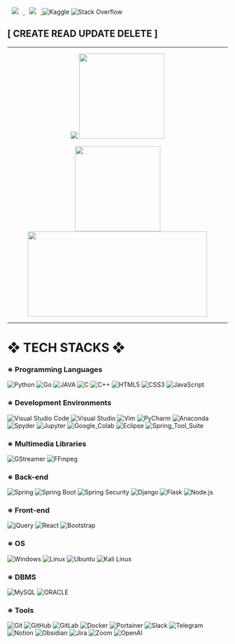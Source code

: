 <div align=left>

  <a href="mailto:jjinwoo92@gmail.com">
    <img 
        src="https://img.shields.io/badge/Gmail-d14836?style=for-the-badge&logo=Gmail&logoColor=white&link=mailto:jjinwoo92@gmail.com"
        style="height : auto; margin-left : 10px; margin-right : 10px;"/>
</a>
<a href="https://blackjjw.github.io/">
    <img 
        src="https://img.shields.io/badge/blog-181717.svg?&style=for-the-badge&logo=GitHub&logoColor=white"
        style="height : auto; margin-left : 10px; margin-right : 10px;"/>
</a>

<a>
  <img alt="Kaggle" src="https://img.shields.io/badge/Kaggle-20BEFF.svg?&style=for-the-badge&logo=Kaggle&logoColor=white"/>
  <img alt="Stack Overflow" src="https://img.shields.io/badge/Stack%20Overflow-F58025.svg?&style=for-the-badge&logo=Stack%20Overflow&logoColor=white"/>
</a>
<a>
  <h2>[  CREATE READ UPDATE DELETE  ]</h3>
</a>

</div>

---

  
<div align=center>
  <div>
    <p>
       <img src="https://github-readme-stats.vercel.app/api?username=blackJJW&show_icons=true&theme=highcontrast&card_width=250">
       <img height=195 src="https://github-readme-stats.vercel.app/api/top-langs/?username=blackJJW&langs_count=10&layout=compact&theme=highcontrast&card_width=445">
    </p>
  </div>
  <div>
     <p>
      <img height=195 src="http://mazassumnida.wtf/api/v2/generate_badge?boj=blackjjw"/>
      <img height=195 width=410 src="http://github-profile-summary-cards.vercel.app/api/cards/productive-time?username=blackJJW&theme=nord_dark&utcOffset=9" />
    </p>
  </div>
 
</div>



---

<div align=left><h1>❖ TECH STACKS ❖</h1></div>

<div align=left>
  <h3>※ Programming Languages </h3>
  <img alt="Python" src ="https://img.shields.io/badge/Python-3776AB.svg?&style=for-the-badge&logo=Python&logoColor=white"/>
  <img alt="Go" src ="https://img.shields.io/badge/Go-00ADD8.svg?&style=for-the-badge&logo=Go&logoColor=white"/>
  <img alt="JAVA" src ="https://img.shields.io/badge/JAVA-FF160B.svg?&style=for-the-badge&logo=JAVA&logoColor=white"/>
  <img alt="C" src ="https://img.shields.io/badge/c-A8B9CC.svg?&style=for-the-badge&logo=c&logoColor=black"/>
  <img alt="C++" src ="https://img.shields.io/badge/-c++-00599C.svg?&style=for-the-badge&logo=cplusplus&logoColor=white"/>
  <img alt="HTML5" src ="https://img.shields.io/badge/HTML5-E34F26.svg?&style=for-the-badge&logo=HTML5&logoColor=white"/>
  <img alt="CSS3" src ="https://img.shields.io/badge/CSS3-1572B6.svg?&style=for-the-badge&logo=CSS3&logoColor=white"/>
  <img alt="JavaScript" src ="https://img.shields.io/badge/JavaScript-F7DF1E.svg?&style=for-the-badge&logo=JavaScript&logoColor=black"/>
  <br>
  
  <h3>※ Development Environments </h3>
  <img alt="Visual Studio Code" src="https://img.shields.io/badge/VScode-007ACC.svg?&style=for-the-badge&logo=Visual%20Studio%20Code&logoColor=white"/>
  <img alt="Visual Studio" src="https://img.shields.io/badge/Visual%20Studio-5C2D91.svg?&style=for-the-badge&logo=Visual%20Studio&logoColor=white"/>
  <img alt="Vim" src="https://img.shields.io/badge/Vim-019733.svg?&style=for-the-badge&logo=Vim&logoColor=white"/>
  <img alt="PyCharm" src="https://img.shields.io/badge/PyCharm-000000.svg?&style=for-the-badge&logo=PyCharm&logoColor=white"/>
  <img alt="Anaconda" src="https://img.shields.io/badge/Anaconda-44A833.svg?&style=for-the-badge&logo=Anaconda&logoColor=white"/>
  <img alt="Spyder" src="https://img.shields.io/badge/Spyder-FF0000.svg?&style=for-the-badge&logo=Spyder%20IDE&logoColor=white"/>
  <img alt="Jupyter" src="https://img.shields.io/badge/Jupyter-F37626.svg?&style=for-the-badge&logo=Jupyter&logoColor=white"/>
  <img alt="Google_Colab" src="https://img.shields.io/badge/Colab-F9AB00.svg?&style=for-the-badge&logo=Google%20Colab&logoColor=white"/>
  <img alt="Eclipse" src="https://img.shields.io/badge/Eclipse-2C2255.svg?&style=for-the-badge&logo=Eclipse%20IDE&logoColor=white"/>
  <img alt="Spring_Tool_Suite" src="https://img.shields.io/badge/Spring_Tool_Suite-6DB33F.svg?&style=for-the-badge&logo=Spring&logoColor=white"/>
  <br>

  <h3>※ Multimedia Libraries </h3>
  <img alt="GStreamer" src="https://img.shields.io/badge/GStreamer-FF3131.svg?&style=for-the-badge&logo=GStreamer&logoColor=white"/>
  <img alt="FFmpeg" src="https://img.shields.io/badge/FFmpeg-007808.svg?&style=for-the-badge&logo=FFmpeg&logoColor=white"/>
  <br>
  
  <h3>※ Back-end </h3>
  <img alt="Spring" src="https://img.shields.io/badge/Spring-6DB33F.svg?&style=for-the-badge&logo=Spring&logoColor=white"/>
  <img alt="Spring Boot" src="https://img.shields.io/badge/Spring%20Boot-6DB33F.svg?&style=for-the-badge&logo=Spring%20Boot&logoColor=white"/>
  <img alt="Spring Security" src="https://img.shields.io/badge/Spring%20Security-6DB33F.svg?&style=for-the-badge&logo=Spring%20Security&logoColor=white"/>
  <img alt="Django" src="https://img.shields.io/badge/Django-092E20.svg?&style=for-the-badge&logo=Django&logoColor=white"/>
  <img alt="Flask" src="https://img.shields.io/badge/Flask-000000.svg?&style=for-the-badge&logo=Flask&logoColor=white"/>
  <img alt="Node.js" src="https://img.shields.io/badge/Node.js-339933.svg?&style=for-the-badge&logo=Node.js&logoColor=white"/>
  <br>
  
  <h3>※ Front-end </h3>
  <img alt="jQuery" src ="https://img.shields.io/badge/jQuery-0769AD.svg?&style=for-the-badge&logo=jQuery&logoColor=white"/>
  <img alt="React" src ="https://img.shields.io/badge/React-61DAFB.svg?&style=for-the-badge&logo=React&logoColor=black"/>
  <img alt="Bootstrap" src ="https://img.shields.io/badge/Bootstrap-7952B3.svg?&style=for-the-badge&logo=Bootstrap&logoColor=white"/>
  <br>
  
  <h3>※ OS </h3>
  <img alt="Windows" src="https://img.shields.io/badge/Windows-0078D6.svg?&style=for-the-badge&logo=Windows&logoColor=white"/>
  <img alt="Linux" src="https://img.shields.io/badge/Linux-FCC624.svg?&style=for-the-badge&logo=Linux&logoColor=black"/>
  <img alt="Ubuntu" src="https://img.shields.io/badge/Ubuntu-E95420.svg?&style=for-the-badge&logo=Ubuntu&logoColor=white"/> 
  <img alt="Kali Linux" src="https://img.shields.io/badge/Kali%20Linux-557C94.svg?&style=for-the-badge&logo=Kali%20Linux&logoColor=white"/> 
  <br>
  
  <h3>※ DBMS </h3>
  <img alt="MySQL" src="https://img.shields.io/badge/MySQL-4479A1.svg?&style=for-the-badge&logo=MySQL&logoColor=white"/>
  <img alt="ORACLE" src="https://img.shields.io/badge/ORACLE-F80000.svg?&style=for-the-badge&logo=ORACLE&logoColor=white"/>
  <br>
  
  <h3>※ Tools </h3>
  <img alt="Git" src="https://img.shields.io/badge/Git-F05032.svg?&style=for-the-badge&logo=Git&logoColor=white"/>
  <img alt="GitHub" src="https://img.shields.io/badge/GitHub-181717.svg?&style=for-the-badge&logo=GitHub&logoColor=white"/>
  <img alt="GitLab" src="https://img.shields.io/badge/GitLab-FC6D26.svg?&style=for-the-badge&logo=GitLab&logoColor=white"/>
  <img alt="Docker" src="https://img.shields.io/badge/Docker-2496ED.svg?&style=for-the-badge&logo=Docker&logoColor=white"/>
  <img alt="Portainer" src="https://img.shields.io/badge/Portainer-13BEF9.svg?&style=for-the-badge&logo=Portainer&logoColor=white"/>
  <img alt="Slack" src="https://img.shields.io/badge/Slack-4A154B.svg?&style=for-the-badge&logo=Slack&logoColor=white"/>
  <img alt="Telegram" src="https://img.shields.io/badge/Telegram-26A5E4.svg?&style=for-the-badge&logo=Telegram&logoColor=white"/>
  <img alt="Notion" src="https://img.shields.io/badge/Notion-000000.svg?&style=for-the-badge&logo=Notion&logoColor=white"/>
  <img alt="Obsidian" src="https://img.shields.io/badge/Obsidian-7C3AED.svg?&style=for-the-badge&logo=obsidian&logoColor=white"/>
  <img alt="Jira" src="https://img.shields.io/badge/Jira-0052CC.svg?&style=for-the-badge&logo=Jira&logoColor=white"/>
  <img alt="Zoom" src="https://img.shields.io/badge/Zoom-2D8CFF.svg?&style=for-the-badge&logo=Zoom&logoColor=white"/>
  <img alt="OpenAI" src="https://img.shields.io/badge/ChatGPT-412991.svg?&style=for-the-badge&logo=OpenAI&logoColor=white"/>
  <br>
  
  <br>
</div>

